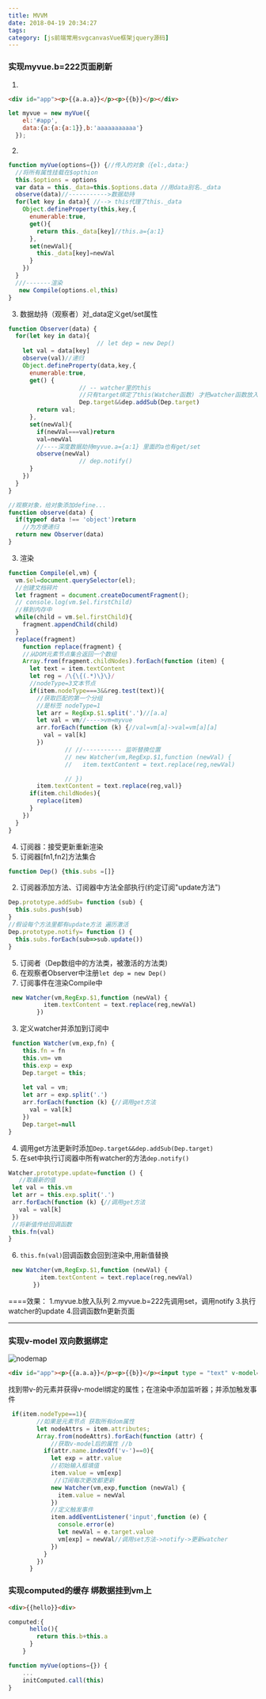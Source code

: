 ```yaml
---
title: MVVM
date: 2018-04-19 20:34:27
tags:
category: [js前端常用svgcanvasVue框架jquery源码]
---
```

### 实现myvue.b=222页面刷新
1. 
  ```html
  <div id="app"><p>{{a.a.a}}</p><p>{{b}}</p></div>
  ```
  ```js
  let myvue = new myVue({
      el:'#app',
      data:{a:{a:{a:1}},b:'aaaaaaaaaaa'}
    });
  ```
2. 
```js
function myVue(options={}) {//传入的对象（{el:,data:}
  //将所有属性挂载在$opthion
  this.$options = options
  var data = this._data=this.$options.data //用data别名._data
  observe(data)//----------->数据劫持
  for(let key in data){ //--> this代理了this._data
    Object.defineProperty(this,key,{
      enumerable:true,
      get(){
        return this._data[key]//this.a={a:1}
      },
      set(newVal){
        this._data[key]=newVal
      }
    })
  }
  ///-------渲染
   new Compile(options.el,this)
}
  ```
3. 数据劫持（观察者）对_data定义get/set属性
```js
function Observer(data) {
  for(let key in data){
                         // let dep = new Dep()
    let val = data[key]
    observe(val)//递归
    Object.defineProperty(data,key,{
      enumerable:true,
      get() {
                    // -- watcher里的this
                    //只有target绑定了this(Watcher函数) 才把watcher函数放入dep队列
                    Dep.target&&dep.addSub(Dep.target)
        return val;
      },
      set(newVal){
        if(newVal===val)return
        val=newVal
        //----深度数据劫持myvue.a={a:1} 里面的a也有get/set
        observe(newVal)
                    // dep.notify()
      }
    })
  }
}

//观察对象，给对象添加define...
function observe(data) {
  if(typeof data !== 'object')return
    //为方便递归
  return new Observer(data)
}
```
3. 渲染
```js
function Compile(el,vm) {
  vm.$el=document.querySelector(el);
  //创建文档碎片
  let fragment = document.createDocumentFragment();
  // console.log(vm.$el.firstChild)
  //移到内存中
  while(child = vm.$el.firstChild){
    fragment.appendChild(child)
  }
  replace(fragment)
    function replace(fragment) {
    //从DOM元素节点集合返回一个数组
    Array.from(fragment.childNodes).forEach(function (item) {
      let text = item.textContent
      let reg = /\{\{(.*)\}\}/
      //nodeType=3文本节点
      if(item.nodeType===3&&reg.test(text)){
        //获取匹配的第一个分组
        //是标签 nodeType=1
        let arr = RegExp.$1.split('.')//[a.a]
        let val = vm//---->vm=myvue
        arr.forEach(function (k) {//val=vm[a]->val=vm[a][a]
          val = val[k]
        })
                // //----------- 监听替换位置
                // new Watcher(vm,RegExp.$1,function (newVal) {
                //   item.textContent = text.replace(reg,newVal)

                // })
        item.textContent = text.replace(reg,val)}
      if(item.childNodes){
        replace(item)
      }
    })
  }
}
```
4. 订阅器：接受更新重新渲染
 1. 订阅器[fn1,fn2]方法集合
 ```javascript
 function Dep() {this.subs =[]}
 ```
 2. 订阅器添加方法、订阅器中方法全部执行(约定订阅"update方法")
```javascript
Dep.prototype.addSub= function (sub) {
  this.subs.push(sub)
}
//假设每个方法里都有update方法 遍历激活
Dep.prototype.notify= function () {
  this.subs.forEach(sub=>sub.update())
}
```
5. 订阅者（Dep数组中的方法类，被激活的方法类)
 1. 在观察者Observer中注册`let dep = new Dep()`
 2. 订阅事件在渲染Compile中
```javascript
 new Watcher(vm,RegExp.$1,function (newVal) {
          item.textContent = text.replace(reg,newVal)
        })
```
 3. 定义watcher并添加到订阅中
```javascript
 function Watcher(vm,exp,fn) {
    this.fn = fn
    this.vm= vm
    this.exp = exp
    Dep.target = this;
  
    let val = vm;
    let arr = exp.split('.')
    arr.forEach(function (k) {//调用get方法
      val = val[k]
    })
    Dep.target=null
}
```
 4. 调用get方法更新时添加`Dep.target&&dep.addSub(Dep.target)`
 5. 在set中执行订阅器中所有watcher的方法`dep.notify()`
 ```js
 Watcher.prototype.update=function () {
    //取最新的值
  let val = this.vm
  let arr = this.exp.split('.')
  arr.forEach(function (k) {//调用get方法
    val = val[k]
  })
  //将新值传给回调函数
  this.fn(val)
}
 ```
 6. `this.fn(val)`回调函数会回到渲染中,用新值替换
 ```js
  new Watcher(vm,RegExp.$1,function (newVal) {
          item.textContent = text.replace(reg,newVal)
        })
```

====效果：
1.myvue.b放入队列
2.myvue.b=222先调用set，调用notify
3.执行watcher的update
4.回调函数fn更新页面

---

### 实现v-model 双向数据绑定
![nodemap](/images/nodemap.jpg)
```html
<div id="app"><p>{{a.a.a}}</p><p>{{b}}</p><input type = "text" v-model="b"></div>
```
找到带v-的元素并获得v-model绑定的属性；在渲染中添加监听器；并添加触发事件
```js
 if(item.nodeType==1){
        //如果是元素节点 获取所有dom属性
        let nodeAttrs = item.attributes;
        Array.from(nodeAttrs).forEach(function (attr) {
            //获取v-model后的属性 //b
          if(attr.name.indexOf('v-')==0){
            let exp = attr.value
            //初始输入框填值
            item.value = vm[exp]
             //订阅每次更改都更新
            new Watcher(vm,exp,function (newVal) {
              item.value = newVal
            })
            //定义触发事件
            item.addEventListener('input',function (e) {
              console.error(e)
              let newVal = e.target.value
              vm[exp] = newVal//调用set方法->notify->更新watcher
            })
          }
        })
      }
```
### 实现computed的缓存 绑数据挂到vm上
```html
<div>{{hello}}<div>
```
```js
computed:{
      hello(){
        return this.b+this.a
      }
    }
```

```js
function myVue(options={}) {
    ...
    initComputed.call(this)
} 
```
```js

```